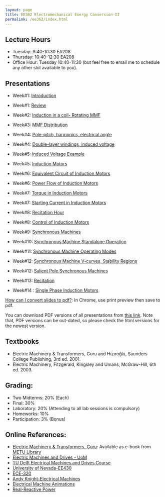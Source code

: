 ```yaml
---
layout: page
title: EE362 Electromechanical Energy Conversion-II
permalink: /ee362/index.html
---
```


## Lecture Hours
- Tuesday: 9:40-10:30 EA208
- Thursday: 10:40-12:30 EA208
- Office Hour: Tuesday 10:40-11:30 (but feel free to email me to schedule any other slot available to you).

## Presentations

- Week#1: [Introduction](/presentations/ee362_intro.html)
- Week#1: [Review](/presentations/ee362_review.html)
- Week#2: [Induction in a coil- Rotating MMF](/presentations/ee362_induction.html)
- Week#3: [MMF Distribution](/presentations/ee362_mmf_distribution.html)
- Week#4: [Pole-pitch, harmonics, electrical angle](/presentations/ee362_winding_factors.html)
- Week#4: [Double-layer windings, induced voltage](/presentations/ee362_double_layer.html)
- Week#5: [Induced Voltage Example](/presentations/ee362_mmf_exercise.html)
- Week#5: [Induction Motors](/presentations/ee362_induction_motors.html)
- Week#6: [Equivalent Circuit of Induction Motors](/presentations/ee362_induction_motor_equivalent_circuit.html)
- Week#6: [Power Flow of Induction Motors](/presentations/ee362_induction_motor_power_torque.html)
- Week#7: [Torque in Induction Motors](/presentations/ee362_induction_motor_torque_curve.html)
- Week#7: [Starting Current in Induction Motors](/presentations/ee362_induction_motor_starting_current.html)
- Week#8: [Recitation Hour](/presentations/ee362_recitation.html)
- Week#8: [Control of Induction Motors](/presentations/ee362_induction_motor_control.html)
- Week#9: [Synchronous Machines](/presentations/ee362_synchronous_motors.html)
- Week#10: [Synchronous Machine Standalone Operation](/presentations/ee362_synchronous_equivalent.html)
- Week#11: [Synchronous Machine Operating Modes](/presentations/ee362_synchronous_parallel_power.html)
- Week#12: [Synchronous Machine V-curves, Stability Regions](/presentations/ee362_synchronous_v_curves.html)
- Week#12: [Salient Pole Synchronous Machines](/presentations/ee362_power_salient.html)
- Week#13: [Recitation](/presentations/ee362_recitation2.html)

- Week#14 : [Single Phase Induction Motors](/presentations/ee362_single_phase_induction.html)


<!---

- Week#13: [Synchronous Machine Exercises](/presentations/ee362_synch_problems.html)




-->



[How can I convert slides to pdf?](https://github.com/gnab/remark/issues/50): In Chrome, use print preview then save to pdf.

You can download PDF versions of all presentations from [this link](https://www.dropbox.com/s/bf12o06nkfrzy6p/ee362_presentations.zip?dl=1). Note that, PDF versions can be out-dated, so please check the html versions for the newest version.


## Textbooks
- Electric Machinery & Transformers, Guru and Hızıroğlu, Saunders College Publishing, 3rd ed. 2001.
- Electric Machinery, Fitzgerald, Kingsley and Umans, McGraw-Hill, 6th ed. 2003.

## Grading:

- Two Midterms: 20% (Each)
- Final: 30%
- Laboratory: 20% (Attending to all lab sessions is compulsory)
- Homeworks: 10%
- Participation: 3% (Bonus)

## Online References:
- [Electric Machinery & Transformers, Guru](http://library.metu.edu.tr/search~S4?/aguru/aguru/1,20,35,B/l856~b1417325&FF=aguru+bhag+s&4,,4,1,0/indexsort=-): Available as e-book from [METU Library](http://library.metu.edu.tr/search~S4?/aguru/aguru/1%2C20%2C35%2CB/frameset&FF=aguru+bhag+s&4%2C%2C4/indexsort=-)
- [Electric Machines and Drives - UoM](http://cusp.umn.edu/electric_drives.php)
- [TU Delft Electrical Machines and Drives Course](http://ocw.tudelft.nl/courses/master-electrical-engineering/electrical-machines-and-drives/lectures/)
- [University of Nevada-EE430](http://www.egr.unlv.edu/~eebag/teaching.html)
- [ECE-320](http://www.egr.msu.edu/~fzpeng/ECE320/)
- [Andy Knight-Electrical Machines](http://people.ucalgary.ca/~aknigh/electrical_machines/fundamentals/f_ac.html)
- [Electrical Machine Animations](http://www.ece.umn.edu/users/riaz/animations/listanimations.html)
- [Real-Reactive Power](https://docs.google.com/spreadsheets/d/1UWq0nwKNa3m12aX-A91ea0HT4p0vRpfnZPuwFDwHvIQ/edit?usp=sharing)
